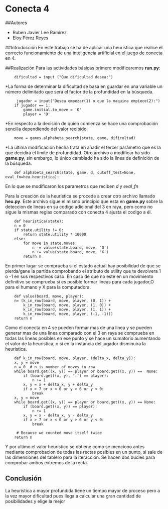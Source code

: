 # Conecta 4
##Autores
* Ruben Javier Lee Ramirez
* Eloy Pérez Reyes

##Introducción
En este trabajo se ha de aplicar una heurística que realice el correcto funcionamiento de una inteligencia artificial en el juego de conecta en 4.

##Realización
Para las actividades básicas primero modificaremos **run.py**:  
```{language:Python}
    dificultad = input ("Que dificultad desea:")
```
  *La forma de determinar la dificultad se basa en guardar en una variable un número delimitado que será el factor de la profundidad en la búsqueda.
```{language:Python}
     jugador = input("Desea empezar(1) o que la maquina empiece(2):")
    if jugador == 1:
        game.initial.to_move = 'O'
        player = 'O'
```
  *En respecto a la decisión de quien comienza se hace una comprobación sencilla dependiendo del valor recibido.
```{language:Python}
    move = games.alphabeta_search(state, game, dificultad)
```
  *La última modificación hecha trata en añadir el tercer parámetro que es la que decidirá el límite de profundidad.
Otro archivo a modificar ha sido **game.py**, sin embargo, lo único cambiado ha sido la línea de definición de la búsqueda.

```{language:Python}
    def alphabeta_search(state, game, d, cutoff_test=None, eval_fn=heu.heuristica):
```
  En lo que se modificaron los parametros que reciben *d* y *eval_fn*
  
Para la creación de la heuristica se procede a crear otro archivo llamado **heu.py**. Este archivo sigue el mismo principio que esta en **game.py** sobre la deteccion de lineas en su codigo adicional del 3 en raya, pero como no sigue la mismas reglas comparado con conecta 4 ajusta el codigo a él.
```{language:Python}
    def heuristica(state):
    n = 0
    if state.utility != 0:
        return state.utility * 10000
    else:
        for move in state.moves:
            n -= value(state.board, move, 'O')
            n += value(state.board, move, 'X')
        return n
```
  En primer lugar se comprueba si el estado actual hay posibilidad de que se pierda/gane la partida comprobando el atributo de utility que te devolvera 1 o -1 en sus respectivos caso. En caso de que no este en un movimiento definitivo se comprueba si es posible formar lineas para cada jugador,O para el humano y X para la computadora. 
```{language:Python}
    def value(board, move, player):
    n= (k_in_row(board, move, player, (0, 1)) +
        k_in_row(board, move, player, (1, 0)) +
        k_in_row(board, move, player, (1, 1)) +
        k_in_row(board, move, player, (-1, -1)))
    return n
```
  Como el conecta en 4 se pueden formar mas de una linea y se pueden generar mas de una linea comparado con el 3 en raya se comprueba en todas las lineas posibles en ese punto y se hace un sumatorio aumentando el valor de la heuristica, o si en la instancia del jugador disminuira la heuristica.
```{language:Python}
    def k_in_row(board, move, player, (delta_x, delta_y)):
    x, y = move
    n = 0  # n is number of moves in row
    while board.get((x, y)) == player or board.get((x, y)) ==  None:
        if (board.get((x, y), '.') == player):
            n += 1
        x, y = x + delta_x, y + delta_y
        if x > 7 or x < 0 or y > 6 or y < 0:
            break
    x, y = move
    while board.get((x, y)) == player or board.get((x, y)) == None:
        if (board.get((x, y)) == player):
            n += 1
        x, y = x - delta_x, y - delta_y
        if x > 7 or x < 0 or y > 6 or y < 0:
            break

     # Because we counted move itself twice
    return n
```
Y por ultimo el valor heurístico se obtiene como se menciono antes mediante comprobacion de todas las rectas posibles en un punto, si sale de las dimensiones del tablero para la iteracción. Se hacen dos bucles para comprobar ambos extremos de la recta.
## Conclusión
La heuristica a mayor profundida tiene un tiempo mayor de proceso pero a la vez mayor dificultad pues llega a calcular una gran cantidad de posibilidades y elige la mejor
